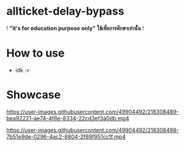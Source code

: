# allticket-delay-bypass

! **"it's for education purpose only"** **ใช้เพื่อการศึกษาเท่านั้น** !

# How to use

- idk :>

# Showcase

https://user-images.githubusercontent.com/49904492/218308489-bea92221-ae74-4f8e-8334-22cd3ef3a0db.mp4

https://user-images.githubusercontent.com/49904492/218308498-7b51e9de-0296-4ac2-8804-2f69f951cc1f.mp4
